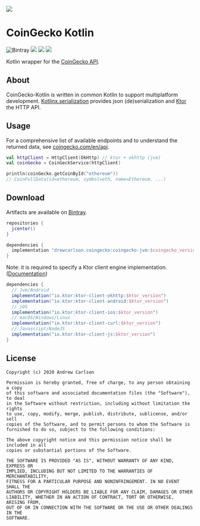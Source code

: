 [![](https://static.coingecko.com/s/coingecko-logo-d13d6bcceddbb003f146b33c2f7e8193d72b93bb343d38e392897c3df3e78bdd.png)](https://coingecko.com)

# CoinGecko Kotlin

![Bintray](https://img.shields.io/bintray/v/drewcarlson/CoinGecko-Kotlin/CoinGecko-Kotlin?color=blue)
![](https://github.com/DrewCarlson/CoinGecko-Kotlin/workflows/Jvm%20Tests/badge.svg)
![](https://github.com/DrewCarlson/CoinGecko-Kotlin/workflows/Js%20Tests/badge.svg)
![](https://github.com/DrewCarlson/CoinGecko-Kotlin/workflows/Native%20Tests/badge.svg)

Kotlin wrapper for the [CoinGecko API](https://www.coingecko.com/en/api).

## About

CoinGecko-Kotlin is written in common Kotlin to support multiplatform development.  [Kotlinx.serialization](https://github.com/Kotlin/kotlinx.serialization) provides json (de)serialization and [Ktor](https://ktor.io) the HTTP API.

## Usage

For a comprehensive list of available endpoints and to understand the returned data, see [coingecko.com/en/api](https://www.coingecko.com/en/api).

```kotlin
val httpClient = HttpClient(OkHttp) // ktor + okhttp (jvm)
val coinGecko = CoinGeckService(httpClient)

println(coinGecko.getCoinById("ethereum"))
// CoinFullData(id=ethereum, symbol=eth, name=Ethereum, ...)
```

## Download

Artifacts are available on [Bintray](https://bintray.com/drewcarlson/CoinGecko-Kotlin).

```groovy
repositories {
  jcenter()
}

dependencies {
  implementation "drewcarlson.coingecko:coingecko-jvm:$coingecko_version"
}
```


Note: it is required to specify a Ktor client engine implementation.
([Documentation](https://ktor.io/clients/http-client/multiplatform.html))

```groovy
dependencies {
  // Jvm/Android
  implementation("io.ktor:ktor-client-okhttp:$ktor_version")
  implementation("io.ktor:ktor-client-android:$ktor_version")
  // iOS
  implementation("io.ktor:ktor-client-ios:$ktor_version")
  // macOS/Windows/Linux
  implementation("io.ktor:ktor-client-curl:$ktor_version")
  // Javascript/NodeJS
  implementation("io.ktor:ktor-client-js:$ktor_version")
}
``` 

## License
```
Copyright (c) 2020 Andrew Carlson

Permission is hereby granted, free of charge, to any person obtaining a copy
of this software and associated documentation files (the "Software"), to deal
in the Software without restriction, including without limitation the rights
to use, copy, modify, merge, publish, distribute, sublicense, and/or sell
copies of the Software, and to permit persons to whom the Software is
furnished to do so, subject to the following conditions:

The above copyright notice and this permission notice shall be included in all
copies or substantial portions of the Software.

THE SOFTWARE IS PROVIDED "AS IS", WITHOUT WARRANTY OF ANY KIND, EXPRESS OR
IMPLIED, INCLUDING BUT NOT LIMITED TO THE WARRANTIES OF MERCHANTABILITY,
FITNESS FOR A PARTICULAR PURPOSE AND NONINFRINGEMENT. IN NO EVENT SHALL THE
AUTHORS OR COPYRIGHT HOLDERS BE LIABLE FOR ANY CLAIM, DAMAGES OR OTHER
LIABILITY, WHETHER IN AN ACTION OF CONTRACT, TORT OR OTHERWISE, ARISING FROM,
OUT OF OR IN CONNECTION WITH THE SOFTWARE OR THE USE OR OTHER DEALINGS IN THE
SOFTWARE.
```